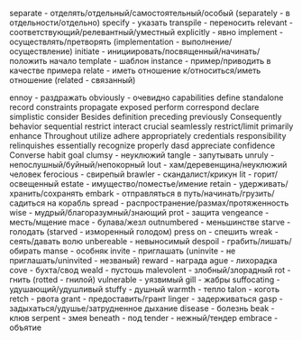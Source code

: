 separate - отделять/отдельный/самостоятельный/особый (separately - в отдельности/отдельно)
specify - указать
transpile - переносить
relevant - соответствующий/релевантный/уместный
explicitly - явно
implement - осуществлять/претворять (implementation - выполнение/осуществление)
initiate - инициировать/посвященный/начинать/положить начало
template - шаблон
instance - пример/приводить в качестве примера
relate - иметь отношение к/относиться/иметь отношение (related - связанный)

ennoy - раздражать
obviously - очевидно
capabilities
define
standalone
record
constraints
propagate
exposed
perform
correspond
declare
simplistic
consider
Besides
definition
preceding
previously
Consequently
behavior
sequential
restrict
interact
crucial
seamlessly
restrict/limit
primarily
enhance
Throughout
utilize
adhere
appropriately
credentials
responsibility
relinquishes
essentially
recognize
properly
dasd
appreciate
confidence
Converse
habit
goal
clumsy - неуклюжий
tangle - запутывать
unruly - непослушный/буйный/непокорный
lout - хам/деревенщина/неуклюжий человек
ferocious - свирепый
brawler - скандалист/крикун
lit - горит/освещенный
estate - имущество/поместье/имение
retain - удерживать/хранить/сохранять
embark - отправляться в путь/начинать/грузить/садиться на корабль
spread - распространение/размах/протяженность
wise - мудрый/благоразумный/знающий
prot - защита
vengeance - месть/мщение
mace - булава/жезл
outnumbered - меньшинстве
starve - голодать (starved - изморенный голодом)
press on - спешить
wreak - сеять/давать волю
unbereable - невыносимый
despoil - грабить/лишать/обирать
manse - особняк
invite - приглашать (uninvite - не приглашать/uninvited - незваный)
reward - награда
ague - лихорадка
cove - бухта/свод
weald - пустошь
malevolent - злобный/злорадный
rot - гнить (rotted - гнилой)
vulnerable - уязвимый
gill - жабры
suffocating - удушающий/удушливый
stuffy - душный
warmth - тепло
talon - коготь
retch - рвота
grant - предоставить/грант
linger - задерживаться
gasp - задыхаться/удушье/затрудненное дыхание
disease - болезнь
beak - клюв
serpent - змея
beneath - под
tender - нежный/тендер
embrace - объятие